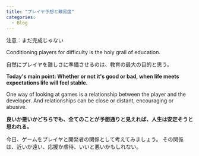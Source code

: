 ```yaml
---  
title: "プレイヤ予想と難易度"
categories:
  - Blog
---
```


注意：まだ完成じゃない

Conditioning players for difficulty is the holy grail of education. 

自然にプレイヤを難しさに準備させるのは、教育の最大の目的と思う。

**Today's main point: Whether or not it's good or bad, when life meets expectations life will feel stable.**

One way of looking at games is a relationship between the player and the developer. And relationships can be close or distant, encouraging or abusive.

**良いか悪いかどちらでも、全てのことが予想通りと見えれば、人生は安定そうと思われる。**

今日、ゲームをプレイヤと開発者の関係として考えてみましょう。
その関係は、近いか遠い、応援か虐待、いいと悪いかもしれない。




